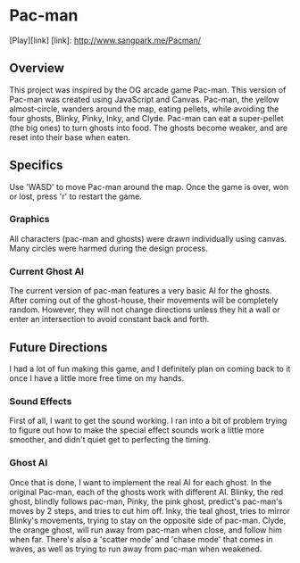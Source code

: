 # Pac-man
[Play][link]
[link]: http://www.sangpark.me/Pacman/

## Overview
This project was inspired by the OG arcade game Pac-man. This version of Pac-man was created using JavaScript and Canvas. Pac-man, the yellow almost-circle, wanders around the map, eating pellets, while avoiding the four ghosts, Blinky, Pinky, Inky, and Clyde. Pac-man can eat a super-pellet (the big ones) to turn ghosts into food. The ghosts become weaker, and are reset into their base when eaten.

## Specifics
Use 'WASD' to move Pac-man around the map. Once the game is over, won or lost, press 'r' to restart the game.

### Graphics
All characters (pac-man and ghosts) were drawn individually using canvas. Many circles were harmed during the design process.

### Current Ghost AI
The current version of pac-man features a very basic AI for the ghosts. After coming out of the ghost-house, their movements will be completely random. However, they will not change directions unless they hit a wall or enter an intersection to avoid constant back and forth.

## Future Directions
I had a lot of fun making this game, and I definitely plan on coming back to it once I have a little more free time on my hands.

### Sound Effects
First of all, I want to get the sound working. I ran into a bit of problem trying to figure out how to make the special effect sounds work a little more smoother, and didn't quiet get to perfecting the timing.

### Ghost AI
Once that is done, I want to implement the real AI for each ghost. In the original Pac-man, each of the ghosts work with different AI. Blinky, the red ghost, blindly follows pac-man, Pinky, the pink ghost, predict's pac-man's moves by 2 steps, and tries to cut him off. Inky, the teal ghost, tries to mirror Blinky's movements, trying to stay on the opposite side of pac-man. Clyde, the orange ghost, will run away from pac-man when close, and follow him when far. There's also a 'scatter mode' and 'chase mode' that comes in waves, as well as trying to run away from pac-man when weakened.
